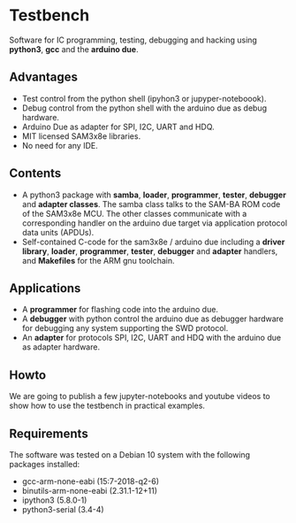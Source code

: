 # Testbench
Software for IC programming, testing, debugging and hacking using
**python3**, **gcc** and the **arduino due**.

## Advantages
- Test control from the python shell (ipyhon3 or jupyper-noteboook).
- Debug control from the python shell with the arduino due as debug hardware.
- Arduino Due as adapter for SPI, I2C, UART and HDQ.
- MIT licensed SAM3x8e libraries.
- No need for any IDE.

## Contents
- A python3 package with **samba**, **loader**, **programmer**, **tester**, **debugger** and **adapter classes**. 
The samba class talks to the SAM-BA ROM code of the SAM3x8e MCU. The other classes communicate 
with a corresponding handler on the arduino due target via application protocol data units (APDUs).
- Self-contained C-code for the sam3x8e / arduino due including a **driver library**, **loader**, **programmer**, **tester**, **debugger** and **adapter** handlers, and **Makefiles** for the ARM gnu toolchain.

## Applications
- A **programmer** for flashing code into the arduino due. 
- A **debugger** with python control the arduino due as debugger hardware
  for debugging any system supporting the SWD protocol.
- An **adapter** for protocols SPI, I2C, UART and HDQ with
  the arduino due as adapter hardware.
 
## Howto
 We are going to publish a few jupyter-notebooks and youtube videos to show how to use the testbench in practical examples.
 
## Requirements
 The software was tested on a Debian 10 system with the following packages installed:
  - gcc-arm-none-eabi (15:7-2018-q2-6)
  - binutils-arm-none-eabi (2.31.1-12+11)
  - ipython3 (5.8.0-1)
  - python3-serial (3.4-4)
  

